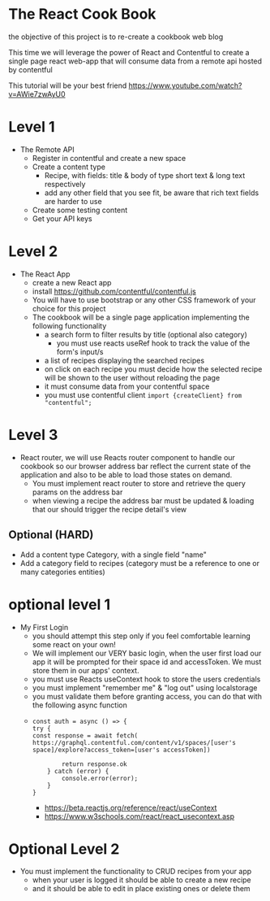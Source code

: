 # The React Cook Book

the objective of this project is to re-create a cookbook web blog

This time we will leverage the power of React and Contentful to create a single
page react web-app that will consume data from a remote api hosted by contentful

This tutorial will be your best friend https://www.youtube.com/watch?v=AWie7zwAyU0

# Level 1 
- The Remote API
  - Register in contentful and create a new space
  - Create a content type 
    - Recipe, with fields: title & body of type short text & long text respectively 
    - add any other field that you see fit, be aware that rich text fields are harder to use 
  - Create some testing content
  - Get your API keys


# Level 2
- The React App
  - create a new React app
  - install https://github.com/contentful/contentful.js
  - You will have to use bootstrap or any other CSS framework of your choice for this project
  - The cookbook will be a single page application implementing the following functionality
    - a search form to filter results by title (optional also category)
      - you must use reacts useRef hook to track the value of the form's input/s 
    - a list of recipes displaying the searched recipes 
    - on click on each recipe you must decide how the selected recipe will be shown to the user without reloading the page
    - it must consume data from your contentful space
    - you must use contentful client ``import {createClient} from "contentful";``


# Level 3
- React router, we will use Reacts router component to handle our cookbook so our browser address bar reflect the current state of the application 
and also to be able to load those states on demand.
  - You must implement react router to store and retrieve the query params on the address bar
  - when viewing a recipe the address bar must be updated & loading that our should trigger the recipe detail's view

## Optional (HARD)
- Add a content type Category, with a single field "name"
- Add a category field to recipes (category must be a reference to one or many categories entities)

# optional level 1
- My First Login
  - you should attempt this step only if you feel comfortable learning some react on your own!
  - We will implement our VERY basic login, when the user first load our app it will be prompted for their space id and accessToken.
We must store them in our apps' context.
  - you must use Reacts useContext hook to store the users credentials
  - you must implement "remember me" & "log out" using localstorage
  - you must validate them before granting access, you can do that with the following async function
  - ```
    const auth = async () => {
    try {
    const response = await fetch( https://graphql.contentful.com/content/v1/spaces/[user's space]/explore?access_token=[user's accessToken])

            return response.ok
        } catch (error) {
            console.error(error);
        }
    }
    ```
    - https://beta.reactjs.org/reference/react/useContext 
    - https://www.w3schools.com/react/react_usecontext.asp


# Optional Level 2
- You must implement the functionality to CRUD recipes from your app
  - when your user is logged it should be able to create a new recipe 
  - and it should be able to edit in place existing ones or delete them